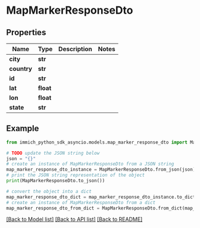 # MapMarkerResponseDto


## Properties

Name | Type | Description | Notes
------------ | ------------- | ------------- | -------------
**city** | **str** |  | 
**country** | **str** |  | 
**id** | **str** |  | 
**lat** | **float** |  | 
**lon** | **float** |  | 
**state** | **str** |  | 

## Example

```python
from immich_python_sdk_asyncio.models.map_marker_response_dto import MapMarkerResponseDto

# TODO update the JSON string below
json = "{}"
# create an instance of MapMarkerResponseDto from a JSON string
map_marker_response_dto_instance = MapMarkerResponseDto.from_json(json)
# print the JSON string representation of the object
print(MapMarkerResponseDto.to_json())

# convert the object into a dict
map_marker_response_dto_dict = map_marker_response_dto_instance.to_dict()
# create an instance of MapMarkerResponseDto from a dict
map_marker_response_dto_from_dict = MapMarkerResponseDto.from_dict(map_marker_response_dto_dict)
```
[[Back to Model list]](../README.md#documentation-for-models) [[Back to API list]](../README.md#documentation-for-api-endpoints) [[Back to README]](../README.md)


